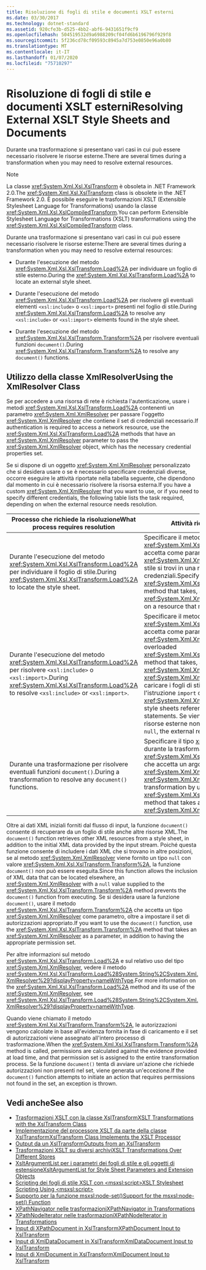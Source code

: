```yaml
---
title: Risoluzione di fogli di stile e documenti XSLT esterni
ms.date: 03/30/2017
ms.technology: dotnet-standard
ms.assetid: 920cfe3b-d525-4bb2-abf6-9431651f9cf9
ms.openlocfilehash: 504519532d9a6988209cf04fd6b6196796f929f8
ms.sourcegitcommit: 5f236cd78cf09593c8945a7d753e0850e96a0b80
ms.translationtype: MT
ms.contentlocale: it-IT
ms.lasthandoff: 01/07/2020
ms.locfileid: "75710297"
---
```

# <a name="resolving-external-xslt-style-sheets-and-documents"></a><span data-ttu-id="7a9ed-102">Risoluzione di fogli di stile e documenti XSLT esterni</span><span class="sxs-lookup"><span data-stu-id="7a9ed-102">Resolving External XSLT Style Sheets and Documents</span></span>
<span data-ttu-id="7a9ed-103">Durante una trasformazione si presentano vari casi in cui può essere necessario risolvere le risorse esterne.</span><span class="sxs-lookup"><span data-stu-id="7a9ed-103">There are several times during a transformation when you may need to resolve external resources.</span></span>  
  
> [!NOTE]
> <span data-ttu-id="7a9ed-104">La classe <xref:System.Xml.Xsl.XslTransform> è obsoleta in .NET Framework 2.0.</span><span class="sxs-lookup"><span data-stu-id="7a9ed-104">The <xref:System.Xml.Xsl.XslTransform> class is obsolete in the .NET Framework 2.0.</span></span> <span data-ttu-id="7a9ed-105">È possibile eseguire le trasformazioni XSLT (Extensible Stylesheet Language for Transformations) usando la classe <xref:System.Xml.Xsl.XslCompiledTransform>.</span><span class="sxs-lookup"><span data-stu-id="7a9ed-105">You can perform Extensible Stylesheet Language for Transformations (XSLT) transformations using the <xref:System.Xml.Xsl.XslCompiledTransform> class.</span></span>  
  
 <span data-ttu-id="7a9ed-106">Durante una trasformazione si presentano vari casi in cui può essere necessario risolvere le risorse esterne:</span><span class="sxs-lookup"><span data-stu-id="7a9ed-106">There are several times during a transformation when you may need to resolve external resources:</span></span>  
  
- <span data-ttu-id="7a9ed-107">Durante l'esecuzione del metodo <xref:System.Xml.Xsl.XslTransform.Load%2A> per individuare un foglio di stile esterno.</span><span class="sxs-lookup"><span data-stu-id="7a9ed-107">During the <xref:System.Xml.Xsl.XslTransform.Load%2A> to locate an external style sheet.</span></span>  
  
- <span data-ttu-id="7a9ed-108">Durante l'esecuzione del metodo <xref:System.Xml.Xsl.XslTransform.Load%2A> per risolvere gli eventuali elementi `<xsl:include>` o `<xsl:import>` presenti nel foglio di stile.</span><span class="sxs-lookup"><span data-stu-id="7a9ed-108">During <xref:System.Xml.Xsl.XslTransform.Load%2A> to resolve any `<xsl:include>` or `<xsl:import>` elements found in the style sheet.</span></span>  
  
- <span data-ttu-id="7a9ed-109">Durante l'esecuzione del metodo <xref:System.Xml.Xsl.XslTransform.Transform%2A> per risolvere eventuali funzioni `document()`.</span><span class="sxs-lookup"><span data-stu-id="7a9ed-109">During <xref:System.Xml.Xsl.XslTransform.Transform%2A> to resolve any `document()` functions.</span></span>  
  
## <a name="using-the-xmlresolver-class"></a><span data-ttu-id="7a9ed-110">Utilizzo della classe XmlResolver</span><span class="sxs-lookup"><span data-stu-id="7a9ed-110">Using the XmlResolver Class</span></span>  
 <span data-ttu-id="7a9ed-111">Se per accedere a una risorsa di rete è richiesta l'autenticazione, usare i metodi <xref:System.Xml.Xsl.XslTransform.Load%2A> contenenti un parametro <xref:System.Xml.XmlResolver> per passare l'oggetto <xref:System.Xml.XmlResolver> che contiene il set di credenziali necessario.</span><span class="sxs-lookup"><span data-stu-id="7a9ed-111">If authentication is required to access a network resource, use the <xref:System.Xml.Xsl.XslTransform.Load%2A> methods that have an <xref:System.Xml.XmlResolver> parameter to pass the <xref:System.Xml.XmlResolver> object, which has the necessary credential properties set.</span></span>  
  
 <span data-ttu-id="7a9ed-112">Se si dispone di un oggetto <xref:System.Xml.XmlResolver> personalizzato che si desidera usare o se è necessario specificare credenziali diverse, occorre eseguire le attività riportate nella tabella seguente, che dipendono dal momento in cui è necessario risolvere la risorsa esterna.</span><span class="sxs-lookup"><span data-stu-id="7a9ed-112">If you have a custom <xref:System.Xml.XmlResolver> that you want to use, or if you need to specify different credentials, the following table lists the task required, depending on when the external resource needs resolution.</span></span>  
  
|<span data-ttu-id="7a9ed-113">Processo che richiede la risoluzione</span><span class="sxs-lookup"><span data-stu-id="7a9ed-113">What process requires resolution</span></span>|<span data-ttu-id="7a9ed-114">Attività richiesta</span><span class="sxs-lookup"><span data-stu-id="7a9ed-114">Task required</span></span>|  
|--------------------------------------|-------------------|  
|<span data-ttu-id="7a9ed-115">Durante l'esecuzione del metodo <xref:System.Xml.Xsl.XslTransform.Load%2A> per individuare il foglio di stile.</span><span class="sxs-lookup"><span data-stu-id="7a9ed-115">During <xref:System.Xml.Xsl.XslTransform.Load%2A> to locate the style sheet.</span></span>|<span data-ttu-id="7a9ed-116">Specificare il metodo di overload <xref:System.Xml.Xsl.XslTransform.Load%2A> che accetta come parametro il tipo <xref:System.Xml.XmlResolver>, qualora il foglio di stile si trovi in una risorsa che richiede credenziali.</span><span class="sxs-lookup"><span data-stu-id="7a9ed-116">Specify the overloaded <xref:System.Xml.Xsl.XslTransform.Load%2A> method that takes, as a parameter, an <xref:System.Xml.XmlResolver> if the style sheet is on a resource that requires credentials.</span></span>|  
|<span data-ttu-id="7a9ed-117">Durante l'esecuzione del metodo <xref:System.Xml.Xsl.XslTransform.Load%2A> per risolvere `<xsl:include>` o `<xsl:import>`.</span><span class="sxs-lookup"><span data-stu-id="7a9ed-117">During <xref:System.Xml.Xsl.XslTransform.Load%2A> to resolve `<xsl:include>` or `<xsl:import>`.</span></span>|<span data-ttu-id="7a9ed-118">Specificare il metodo di overload <xref:System.Xml.Xsl.XslTransform.Load%2A> che accetta come parametro un tipo <xref:System.Xml.XmlResolver>.</span><span class="sxs-lookup"><span data-stu-id="7a9ed-118">Specify the overloaded <xref:System.Xml.Xsl.XslTransform.Load%2A> method that takes, as a parameter, an <xref:System.Xml.XmlResolver>.</span></span> <span data-ttu-id="7a9ed-119">Il tipo <xref:System.Xml.XmlResolver> viene usato per caricare i fogli di stile a cui fa riferimento l'istruzione `import` o `include`.</span><span class="sxs-lookup"><span data-stu-id="7a9ed-119">The <xref:System.Xml.XmlResolver> is used to load the style sheets referenced by the `import` or `include` statements.</span></span> <span data-ttu-id="7a9ed-120">Se viene passato il valore `null`, le risorse esterne non vengono risolte.</span><span class="sxs-lookup"><span data-stu-id="7a9ed-120">If you pass in `null`, the external resources are not resolved.</span></span>|  
|<span data-ttu-id="7a9ed-121">Durante una trasformazione per risolvere eventuali funzioni `document()`.</span><span class="sxs-lookup"><span data-stu-id="7a9ed-121">During a transformation to resolve any `document()` functions.</span></span>|<span data-ttu-id="7a9ed-122">Specificare il tipo <xref:System.Xml.XmlResolver> durante la trasformazione usando il metodo <xref:System.Xml.Xsl.XslTransform.Transform%2A> che accetta un argomento <xref:System.Xml.XmlResolver>.</span><span class="sxs-lookup"><span data-stu-id="7a9ed-122">Specify the <xref:System.Xml.XmlResolver> during the transformation by using the <xref:System.Xml.Xsl.XslTransform.Transform%2A> method that takes an <xref:System.Xml.XmlResolver> argument.</span></span>|  
  
 <span data-ttu-id="7a9ed-123">Oltre ai dati XML iniziali forniti dal flusso di input, la funzione `document()` consente di recuperare da un foglio di stile anche altre risorse XML.</span><span class="sxs-lookup"><span data-stu-id="7a9ed-123">The `document()` function retrieves other XML resources from a style sheet, in addition to the initial XML data provided by the input stream.</span></span> <span data-ttu-id="7a9ed-124">Poiché questa funzione consente di includere i dati XML che si trovano in altre posizioni, se al metodo <xref:System.Xml.XmlResolver> viene fornito un tipo `null` con valore <xref:System.Xml.Xsl.XslTransform.Transform%2A>, la funzione `document()` non può essere eseguita.</span><span class="sxs-lookup"><span data-stu-id="7a9ed-124">Since this function allows the inclusion of XML data that can be located elsewhere, an <xref:System.Xml.XmlResolver> with a `null` value supplied to the <xref:System.Xml.Xsl.XslTransform.Transform%2A> method prevents the `document()` function from executing.</span></span> <span data-ttu-id="7a9ed-125">Se si desidera usare la funzione `document()`, usare il metodo <xref:System.Xml.Xsl.XslTransform.Transform%2A> che accetta un tipo <xref:System.Xml.XmlResolver> come parametro, oltre a impostare il set di autorizzazioni appropriato.</span><span class="sxs-lookup"><span data-stu-id="7a9ed-125">If you want to use the `document()` function, use the <xref:System.Xml.Xsl.XslTransform.Transform%2A> method that takes an <xref:System.Xml.XmlResolver> as a parameter, in addition to having the appropriate permission set.</span></span>  
  
 <span data-ttu-id="7a9ed-126">Per altre informazioni sul metodo <xref:System.Xml.Xsl.XslTransform.Load%2A> e sul relativo uso del tipo <xref:System.Xml.XmlResolver>, vedere il metodo <xref:System.Xml.Xsl.XslTransform.Load%28System.String%2CSystem.Xml.XmlResolver%29?displayProperty=nameWithType>.</span><span class="sxs-lookup"><span data-stu-id="7a9ed-126">For more information on the <xref:System.Xml.Xsl.XslTransform.Load%2A> method and its use of the <xref:System.Xml.XmlResolver>, see <xref:System.Xml.Xsl.XslTransform.Load%28System.String%2CSystem.Xml.XmlResolver%29?displayProperty=nameWithType>.</span></span>  
  
 <span data-ttu-id="7a9ed-127">Quando viene chiamato il metodo <xref:System.Xml.Xsl.XslTransform.Transform%2A>, le autorizzazioni vengono calcolate in base all'evidenza fornita in fase di caricamento e il set di autorizzazioni viene assegnato all'intero processo di trasformazione.</span><span class="sxs-lookup"><span data-stu-id="7a9ed-127">When the <xref:System.Xml.Xsl.XslTransform.Transform%2A> method is called, permissions are calculated against the evidence provided at load time, and that permission set is assigned to the entire transformation process.</span></span> <span data-ttu-id="7a9ed-128">Se la funzione `document()` tenta di avviare un'azione che richiede autorizzazioni non presenti nel set, viene generata un'eccezione.</span><span class="sxs-lookup"><span data-stu-id="7a9ed-128">If the `document()` function attempts to initiate an action that requires permissions not found in the set, an exception is thrown.</span></span>  
  
## <a name="see-also"></a><span data-ttu-id="7a9ed-129">Vedi anche</span><span class="sxs-lookup"><span data-stu-id="7a9ed-129">See also</span></span>

- [<span data-ttu-id="7a9ed-130">Trasformazioni XSLT con la classe XslTransform</span><span class="sxs-lookup"><span data-stu-id="7a9ed-130">XSLT Transformations with the XslTransform Class</span></span>](../../../../docs/standard/data/xml/xslt-transformations-with-the-xsltransform-class.md)
- [<span data-ttu-id="7a9ed-131">Implementazione del processore XSLT da parte della classe XslTransform</span><span class="sxs-lookup"><span data-stu-id="7a9ed-131">XslTransform Class Implements the XSLT Processor</span></span>](../../../../docs/standard/data/xml/xsltransform-class-implements-the-xslt-processor.md)
- [<span data-ttu-id="7a9ed-132">Output da un XslTransform</span><span class="sxs-lookup"><span data-stu-id="7a9ed-132">Outputs from an XslTransform</span></span>](../../../../docs/standard/data/xml/outputs-from-an-xsltransform.md)
- [<span data-ttu-id="7a9ed-133">Trasformazioni XSLT su diversi archivi</span><span class="sxs-lookup"><span data-stu-id="7a9ed-133">XSLT Transformations Over Different Stores</span></span>](../../../../docs/standard/data/xml/xslt-transformations-over-different-stores.md)
- [<span data-ttu-id="7a9ed-134">XsltArgumentList per i parametri dei fogli di stile e gli oggetti di estensione</span><span class="sxs-lookup"><span data-stu-id="7a9ed-134">XsltArgumentList for Style Sheet Parameters and Extension Objects</span></span>](../../../../docs/standard/data/xml/xsltargumentlist-for-style-sheet-parameters-and-extension-objects.md)
- [<span data-ttu-id="7a9ed-135">Scripting dei fogli di stile XSLT con \<msxsl:script></span><span class="sxs-lookup"><span data-stu-id="7a9ed-135">XSLT Stylesheet Scripting Using \<msxsl:script></span></span>](../../../../docs/standard/data/xml/xslt-stylesheet-scripting-using-msxsl-script.md)
- [<span data-ttu-id="7a9ed-136">Supporto per la funzione msxsl:node-set()</span><span class="sxs-lookup"><span data-stu-id="7a9ed-136">Support for the msxsl:node-set() Function</span></span>](../../../../docs/standard/data/xml/support-for-the-msxsl-node-set-function.md)
- [<span data-ttu-id="7a9ed-137">XPathNavigator nelle trasformazioni</span><span class="sxs-lookup"><span data-stu-id="7a9ed-137">XPathNavigator in Transformations</span></span>](../../../../docs/standard/data/xml/xpathnavigator-in-transformations.md)
- [<span data-ttu-id="7a9ed-138">XPathNodeIterator nelle trasformazioni</span><span class="sxs-lookup"><span data-stu-id="7a9ed-138">XPathNodeIterator in Transformations</span></span>](../../../../docs/standard/data/xml/xpathnodeiterator-in-transformations.md)
- [<span data-ttu-id="7a9ed-139">Input di XPathDocument in XslTransform</span><span class="sxs-lookup"><span data-stu-id="7a9ed-139">XPathDocument Input to XslTransform</span></span>](../../../../docs/standard/data/xml/xpathdocument-input-to-xsltransform.md)
- [<span data-ttu-id="7a9ed-140">Input di XmlDataDocument in XslTransform</span><span class="sxs-lookup"><span data-stu-id="7a9ed-140">XmlDataDocument Input to XslTransform</span></span>](../../../../docs/standard/data/xml/xmldatadocument-input-to-xsltransform.md)
- [<span data-ttu-id="7a9ed-141">Input di XmlDocument in XslTransform</span><span class="sxs-lookup"><span data-stu-id="7a9ed-141">XmlDocument Input to XslTransform</span></span>](../../../../docs/standard/data/xml/xmldocument-input-to-xsltransform.md)
